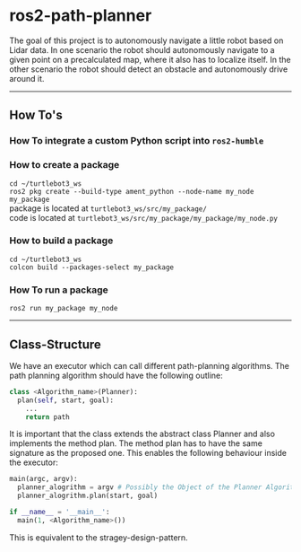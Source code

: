 # ros2-path-planner
The goal of this project is to autonomously navigate a little robot based on Lidar data. In one scenario the robot
should autonomously navigate to a given point on a precalculated map, where it also has to localize itself. In the
other scenario the robot should detect an obstacle and autonomously drive around it.

---

## How To's
### How To integrate a custom Python script into `ros2-humble`
<!-- TODO -->

### How to create a package
`cd ~/turtlebot3_ws`  
`ros2 pkg create --build-type ament_python --node-name my_node my_package`  
package is located at `turtlebot3_ws/src/my_package/`  
code is located at `turtlebot3_ws/src/my_package/my_package/my_node.py`
  
### How to build a package
`cd ~/turtlebot3_ws`  
`colcon build --packages-select my_package` 

### How To run a package
`ros2 run my_package my_node`

---

## Class-Structure
We have an executor which can call different path-planning algorithms. The path planning algorithm should
have the following outline:

```python
class <Algorithm_name>(Planner):
  plan(self, start, goal):
    ...
    return path 
```

It is important that the class extends the abstract class Planner and also implements the method plan.
The method plan has to have the same signature as the proposed one. This enables the following behaviour inside the executor:

```python
main(argc, argv):
  planner_alogrithm = argv # Possibly the Object of the Planner Algorithm, could be any
  planner_alogrithm.plan(start, goal)

if __name__ = '__main__':
  main(1, <Algorithm_name>())
```
This is equivalent to the stragey-design-pattern.
